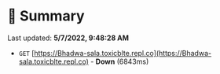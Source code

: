 # 📖 Summary
Last updated: **5/7/2022, 9:48:28 AM**

- `GET` [https://Bhadwa-sala.toxicblte.repl.co](https://Bhadwa-sala.toxicblte.repl.co) - **Down** (6843ms)
